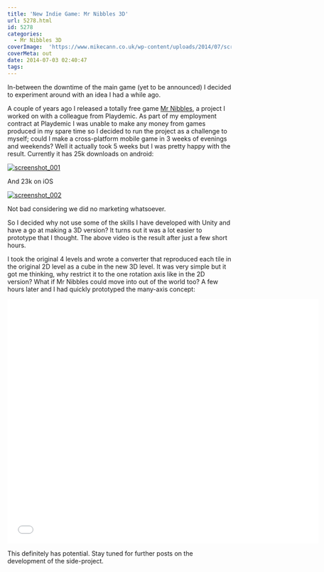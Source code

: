 ```yaml
---
title: 'New Indie Game: Mr Nibbles 3D'
url: 5278.html
id: 5278
categories:
  - Mr Nibbles 3D
coverImage:  'https://www.mikecann.co.uk/wp-content/uploads/2014/07/screenshot_001.png'
coverMeta: out
date: 2014-07-03 02:40:47
tags:
---
```


In-between the downtime of the main game (yet to be announced) I decided to experiment around with an idea I had a while ago.

<!-- more -->

A couple of years ago I released a totally free game [Mr Nibbles](https://www.mikecann.co.uk/portfolio/mr-nibbles-2/), a project I worked on with a colleague from Playdemic. As part of my employment contract at Playdemic I was unable to make any money from games produced in my spare time so I decided to run the project as a challenge to myself; could I make a cross-platform mobile game in 3 weeks of evenings and weekends? Well it actually took 5 weeks but I was pretty happy with the result. Currently it has 25k downloads on android:

[![screenshot_001](https://www.mikecann.co.uk/wp-content/uploads/2014/07/screenshot_001-1024x492.png)](https://www.mikecann.co.uk/wp-content/uploads/2014/07/screenshot_001.png)

And 23k on iOS

[![screenshot_002](https://www.mikecann.co.uk/wp-content/uploads/2014/07/screenshot_002-1024x539.png)](https://www.mikecann.co.uk/wp-content/uploads/2014/07/screenshot_002.png)

Not bad considering we did no marketing whatsoever.

So I decided why not use some of the skills I have developed with Unity and have a go at making a 3D version? It turns out it was a lot easier to prototype that I thought. The above video is the result after just a few short hours.

I took the original 4 levels and wrote a converter that reproduced each tile in the original 2D level as a cube in the new 3D level. It was very simple but it got me thinking, why restrict it to the one rotation axis like in the 2D version? What if Mr Nibbles could move into out of the world too? A few hours later and I had quickly prototyped the many-axis concept:

<iframe width="700" height="550" src="//www.youtube.com/embed/7PXOmtRZdTI" frameborder="0" allowfullscreen></iframe>

This definitely has potential. Stay tuned for further posts on the development of the side-project.
